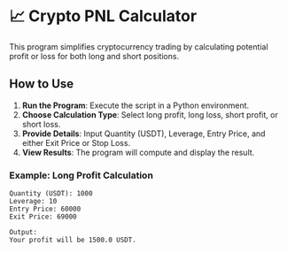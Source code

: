 # 📈 Crypto PNL Calculator

This program simplifies cryptocurrency trading by calculating potential profit or loss for both long and short positions.

## How to Use

1. **Run the Program**: Execute the script in a Python environment.
2. **Choose Calculation Type**: Select long profit, long loss, short profit, or short loss.
3. **Provide Details**: Input Quantity (USDT), Leverage, Entry Price, and either Exit Price or Stop Loss.
4. **View Results**: The program will compute and display the result.

### Example: Long Profit Calculation

```plaintext
Quantity (USDT): 1000
Leverage: 10
Entry Price: 60000
Exit Price: 69000

Output:
Your profit will be 1500.0 USDT.
